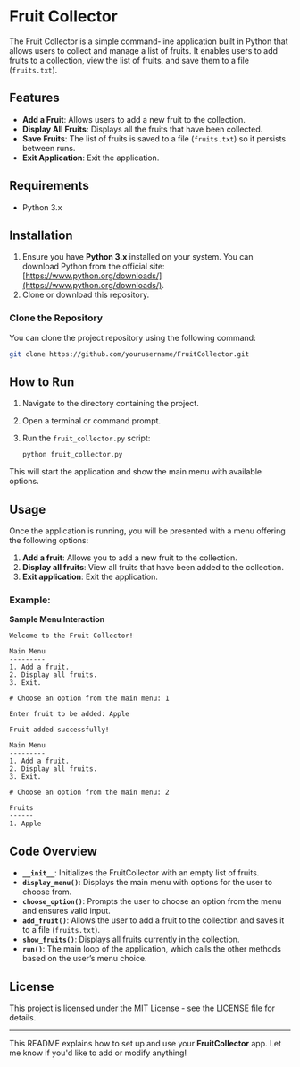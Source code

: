 # Fruit Collector

The Fruit Collector is a simple command-line application built in Python that allows users to collect and manage a list of fruits. It enables users to add fruits to a collection, view the list of fruits, and save them to a file (`fruits.txt`).

## Features

- **Add a Fruit**: Allows users to add a new fruit to the collection.
- **Display All Fruits**: Displays all the fruits that have been collected.
- **Save Fruits**: The list of fruits is saved to a file (`fruits.txt`) so it persists between runs.
- **Exit Application**: Exit the application.

## Requirements

- Python 3.x

## Installation

1. Ensure you have **Python 3.x** installed on your system. You can download Python from the official site: [https://www.python.org/downloads/](https://www.python.org/downloads/).
2. Clone or download this repository.

### Clone the Repository

You can clone the project repository using the following command:

```bash
git clone https://github.com/yourusername/FruitCollector.git
```

## How to Run

1. Navigate to the directory containing the project.
2. Open a terminal or command prompt.
3. Run the `fruit_collector.py` script:

   ```bash
   python fruit_collector.py
   ```

This will start the application and show the main menu with available options.

## Usage

Once the application is running, you will be presented with a menu offering the following options:

1. **Add a fruit**: Allows you to add a new fruit to the collection.
2. **Display all fruits**: View all fruits that have been added to the collection.
3. **Exit application**: Exit the application.

### Example:

**Sample Menu Interaction**

```plaintext
Welcome to the Fruit Collector!

Main Menu
---------
1. Add a fruit.
2. Display all fruits.
3. Exit.

# Choose an option from the main menu: 1

Enter fruit to be added: Apple

Fruit added successfully!

Main Menu
---------
1. Add a fruit.
2. Display all fruits.
3. Exit.

# Choose an option from the main menu: 2

Fruits
------
1. Apple
```

## Code Overview

- **`__init__`**: Initializes the FruitCollector with an empty list of fruits.
- **`display_menu()`**: Displays the main menu with options for the user to choose from.
- **`choose_option()`**: Prompts the user to choose an option from the menu and ensures valid input.
- **`add_fruit()`**: Allows the user to add a fruit to the collection and saves it to a file (`fruits.txt`).
- **`show_fruits()`**: Displays all fruits currently in the collection.
- **`run()`**: The main loop of the application, which calls the other methods based on the user’s menu choice.

## License

This project is licensed under the MIT License - see the LICENSE file for details.

---

This README explains how to set up and use your **FruitCollector** app. Let me know if you'd like to add or modify anything!

